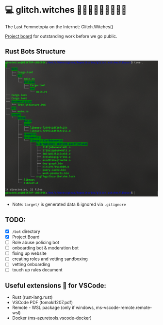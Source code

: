 # 💻 glitch.witches 🧙‍♀️✨🧙🏿‍♀️🧙🏻‍♀️
The Last Femmetopia on the Internet: Glitch.Witches()

[Project board](https://github.com/wiredsister/glitch.witches/projects/1?add_cards_query=is%3Aopen) for outstanding work before we go public.

## Rust Bots Structure 

![Example Tree Filestructure for the Bots Directory](librust/documentation/Tree_structure.PNG)

* Note: `target/` is generated data & ignored via `.gitignore`

## TODO: 
- [x] `/bot` directory
- [x] Project Board
- [ ] Role abuse policing bot
- [ ] onboarding bot & moderation bot
- [ ] fixing up website
- [ ] creating roles and vetting sandboxing
- [ ] vetting onboarding
- [ ] touch up rules document

## Useful extensions 💾 for VSCode: 
- Rust (rust-lang.rust)
- VSCode PDF (tomoki1207.pdf)
- Remote - WSL package (only if windows, ms-vscode-remote.remote-wsl)
- Docker (ms-azuretools.vscode-docker)
